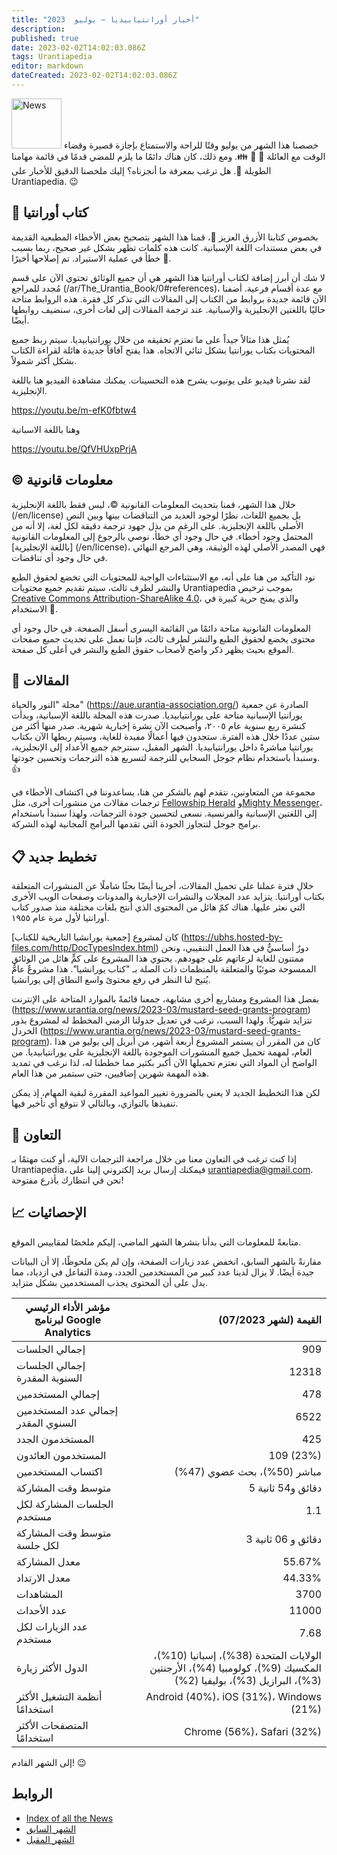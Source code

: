 ```yaml
---
title: "أخبار أورانتيابيديا — يوليو  2023"
description: 
published: true
date: 2023-02-02T14:02:03.086Z
tags: Urantiapedia
editor: markdown
dateCreated: 2023-02-02T14:02:03.086Z
---
```


<img src="/_assets/svg/icon-news.svg" alt="News" style="width: 80px;"> خصصنا هذا الشهر من يوليو وقتًا للراحة والاستمتاع بإجازة قصيرة وقضاء الوقت مع العائلة :sunrise: :tropical_drink: :family:. ومع ذلك، كان هناك دائمًا ما يلزم للمضي قدمًا في قائمة مهامنا الطويلة :card_index:. هل ترغب بمعرفة ما أنجزناه؟ إليك ملخصنا الدقيق للأخبار على Urantiapedia. :wink:

## :blue_book: كتاب أورانتيا

بخصوص كتابنا الأزرق العزيز :blue_book:، قمنا هذا الشهر بتصحيح بعض الأخطاء المطبعية القديمة في بعض مستندات اللغة الإسبانية. كانت هذه كلمات تظهر بشكل غير صحيح، ربما بسبب خطأ في عملية الاستيراد. تم إصلاحها أخيرًا :wrench:.

لا شك أن أبرز إضافة لكتاب أورانتيا هذا الشهر هي أن جميع الوثائق تحتوي الآن على قسم مُجدد للمراجع (/ar/The_Urantia_Book/0#references)، مع عدة أقسام فرعية. أضفنا الآن قائمة جديدة بروابط من الكتاب إلى المقالات التي تذكر كل فقرة. هذه الروابط متاحة حاليًا باللغتين الإنجليزية والإسبانية. عند ترجمة المقالات إلى لغات أخرى، سنضيف روابطها أيضًا.

يُمثل هذا مثالاً جيداً على ما نعتزم تحقيقه من خلال يورانتيابيديا. سيتم ربط جميع المحتويات بكتاب يورانتيا بشكل ثنائي الاتجاه. هذا يفتح آفاقاً جديدة هائلة لقراءة الكتاب بشكل أكثر شمولاً.

لقد نشرنا فيديو على يوتيوب يشرح هذه التحسينات. يمكنك مشاهدة الفيديو هنا باللغة الإنجليزية.

https://youtu.be/m-efK0fbtw4

وهنا باللغة الاسبانية

https://youtu.be/QfVHUxpPrjA

## :copyright: معلومات قانونية

خلال هذا الشهر، قمنا بتحديث المعلومات القانونية :copyright:، ليس فقط باللغة الإنجليزية (/en/license) بل بجميع اللغات، نظرًا لوجود العديد من التناقضات بينها وبين النص الأصلي باللغة الإنجليزية. على الرغم من بذل جهود ترجمة دقيقة لكل لغة، إلا أنه من المحتمل وجود أخطاء. في حال وجود أي خطأ، نوصي بالرجوع إلى المعلومات القانونية [باللغة الإنجليزية] (/en/license)، فهي المصدر الأصلي لهذه الوثيقة، وهي المرجع النهائي في حال وجود أي تناقضات.

نود التأكيد من هنا على أنه، مع الاستثناءات الواجبة للمحتويات التي تخضع لحقوق الطبع والنشر لطرف ثالث، سيتم تقديم جميع محتويات Urantiapedia بموجب ترخيص [Creative Commons Attribution-ShareAlike 4.0](https://creativecommons.org/licenses/by-sa/4.0/deed.es)، والذي يمنح حرية كبيرة في الاستخدام :sparkling_heart:.

المعلومات القانونية متاحة دائمًا من القائمة اليسرى أسفل الصفحة. في حال وجود أي محتوى يخضع لحقوق الطبع والنشر لطرف ثالث، فإننا نعمل على تحديث جميع صفحات الموقع بحيث يظهر ذكر واضح لأصحاب حقوق الطبع والنشر في أعلى كل صفحة.

## :page_with_curl: المقالات

مجلة "النور والحياة" (https://aue.urantia-association.org/) الصادرة عن جمعية يورانتيا الإسبانية متاحة على يورانتيابيديا. صدرت هذه المجلة باللغة الإسبانية، وبدأت كنشرة ربع سنوية عام ٢٠٠٥، وأصبحت الآن نشرة إخبارية شهرية. صدر منها أكثر من ستين عددًا خلال هذه الفترة. ستجدون فيها أعمالًا مفيدة للغاية، وسيتم ربطها الآن بكتاب يورانتيا مباشرةً داخل يورانتيابيديا. الشهر المقبل، سنترجم جميع الأعداد إلى الإنجليزية، وسنبدأ باستخدام نظام جوجل السحابي للترجمة لتسريع هذه الترجمات وتحسين جودتها. :+1:

مجموعة من المتعاونين، نتقدم لهم بالشكر من هنا، يساعدوننا في اكتشاف الأخطاء في ترجمات مقالات من منشورات أخرى، مثل [Fellowship Herald](/en/index/articles_herald) و[Mighty Messenger](/en/index/articles_mighty_messenger)، إلى اللغتين الإسبانية والفرنسية. نسعى لتحسين جودة الترجمات، ولهذا سنبدأ باستخدام برامج جوجل لنتجاوز الجودة التي تقدمها البرامج المجانية لهذه الشركة.

## :clipboard: تخطيط جديد

خلال فترة عملنا على تحميل المقالات، أجرينا أيضًا بحثًا شاملًا عن المنشورات المتعلقة بكتاب أورانتيا. يتزايد عدد المجلات والنشرات الإخبارية والمدونات وصفحات الويب الأخرى التي نعثر عليها. هناك كمّ هائل من المحتوى الذي أُنتج بلغات مختلفة منذ صدور كتاب أورانتيا لأول مرة عام ١٩٥٥.

كان لمشروع [جمعية يورانشيا التاريخية للكتاب] (https://ubhs.hosted-by-files.com/http/DocTypesIndex.html) دورٌ أساسيٌّ في هذا العمل التنقيبي، ونحن ممتنون للغاية لرعاتهم على جهودهم. يحتوي هذا المشروع على كمٍّ هائل من الوثائق الممسوحة ضوئيًا والمتعلقة بالمنظمات ذات الصلة بـ "كتاب يورانشيا". هذا مشروعٌ عامٌّ يُتيح لنا النظر في رفع محتوىً واسع النطاق إلى يورانشيا.

بفضل هذا المشروع ومشاريع أخرى مشابهة، جمعنا قائمةً بالموارد المتاحة على الإنترنت (https://www.urantia.org/news/2023-03/mustard-seed-grants-program) تتزايد شهريًّا. ولهذا السبب، نرغب في تعديل جدولنا الزمني المخطط له لمشروع بذور الخردل (https://www.urantia.org/news/2023-03/mustard-seed-grants-program). كان من المقرر أن يستمر المشروع أربعة أشهر، من أبريل إلى يوليو من هذا العام، لمهمة تحميل جميع المنشورات الموجودة باللغة الإنجليزية على يورانتيابيديا. من الواضح أن المواد التي نعتزم تحميلها الآن أكبر بكثير مما خططنا له، لذا نرغب في تمديد هذه المهمة شهرين إضافيين، حتى سبتمبر من هذا العام.

لكن هذا التخطيط الجديد لا يعني بالضرورة تغيير المواعيد المقررة لبقية المهام، إذ يمكن تنفيذها بالتوازي، وبالتالي لا نتوقع أي تأخير فيها.

## :blue_heart: التعاون

إذا كنت ترغب في التعاون معنا من خلال مراجعة الترجمات الآلية، أو كنت مهتمًا بـ Urantiapedia، فيمكنك إرسال بريد إلكتروني إلينا على urantiapedia@gmail.com. نحن في انتظارك بأذرع مفتوحة!

## :chart_with_upwards_trend: الإحصائيات

متابعةً للمعلومات التي بدأنا بنشرها الشهر الماضي، إليكم ملخصًا لمقاييس الموقع.

مقارنةً بالشهر السابق، انخفض عدد زيارات الصفحة، وإن لم يكن ملحوظًا، إلا أن البيانات جيدة أيضًا. لا يزال لدينا عدد كبير من المستخدمين الجدد، ومدة التفاعل في ازدياد، مما يدل على أن المحتوى يجذب المستخدمين بشكل متزايد.

مؤشر الأداء الرئيسي لبرنامج Google Analytics | القيمة (لشهر 07/2023)
--- | ---:
إجمالي الجلسات | 909
إجمالي الجلسات السنوية المقدرة | 12318
إجمالي المستخدمين | 478
إجمالي عدد المستخدمين السنوي المقدر | 6522
المستخدمون الجدد | 425
المستخدمون العائدون | 109 (23%)
اكتساب المستخدمين | مباشر (50%)، بحث عضوي (47%)
متوسط ​​وقت المشاركة | 5 دقائق و54 ثانية
الجلسات المشاركة لكل مستخدم | 1.1
متوسط ​​وقت المشاركة لكل جلسة | 3 دقائق و 06 ثانية
معدل المشاركة | 55.67%
معدل الارتداد | 44.33%
المشاهدات | 3700
عدد الأحداث | 11000
عدد الزيارات لكل مستخدم | 7.68
الدول الأكثر زيارة | الولايات المتحدة (38%)، إسبانيا (10%)، المكسيك (9%)، كولومبيا (4%)، الأرجنتين (3%)، البرازيل (3%)، بوليفيا (2%)
أنظمة التشغيل الأكثر استخدامًا | Android (40%)، iOS (31%)، Windows (21%)
المتصفحات الأكثر استخدامًا | Chrome (56%)، Safari (32%)

إلى الشهر القادم! :wink:

## الروابط

- [Index of all the News](/ar/news)
- [الشهر السابق](/ar/news/2023/06)
- [الشهر المقبل](/ar/news/2023/08)